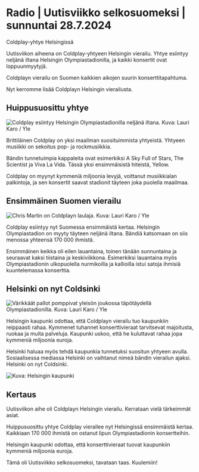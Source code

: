 # Radio \| Uutisviikko selkosuomeksi \| sunnuntai 28.7.2024

Coldplay-yhtye Helsingissä

Uutisviikon aiheena on Coldplay-yhtyeen Helsingin vierailu. Yhtye esiintyy neljänä iltana Helsingin Olympiastadionilla, ja kaikki konsertit ovat loppuunmyytyjä.

Coldplayn vierailu on Suomen kaikkien aikojen suurin konserttitapahtuma.

Nyt kerromme lisää Coldplayn Helsingin vierailusta.

## Huippusuosittu yhtye

![Coldplay esiintyy Helsingin Olympiastadionilla neljänä iltana. Kuva: Lauri Karo / Yle](https://images.cdn.yle.fi/image/upload/c_crop,h_2889,w_5137,x_0,y_0/ar_1.7777777777777777,c_fill,g_faces,h_431,w_767/dpr_1.0/q_auto:eco/f_auto/fl_lossy/v1722153964/39-132434666a54c55c5b47)

Brittiläinen Coldplay on yksi maailman suosituimmista yhtyeistä. Yhtyeen musiikki on sekoitus pop- ja rockmusiikkia.

Bändin tunnetuimpia kappaleita ovat esimerkiksi A Sky Full of Stars, The Scientist ja Viva La Vida. Tässä yksi ensimmäisistä hiteistä, Yellow.

Coldplay on myynyt kymmeniä miljoonia levyjä, voittanut musiikkialan palkintoja, ja sen konsertit saavat stadionit täyteen joka puolella maailmaa.

## Ensimmäinen Suomen vierailu

![Chris Martin on Coldplayn laulaja. Kuva: Lauri Karo / Yle](https://images.cdn.yle.fi/image/upload/c_crop,h_2921,w_5194,x_0,y_167/ar_1.7777777777777777,c_fill,g_faces,h_431,w_767/dpr_1.0/q_auto:eco/f_auto/fl_lossy/v1722126111/39-132439966a58a3155043)

Coldplay esiintyy nyt Suomessa ensimmäistä kertaa. Helsingin Olympiastadion on myyty täyteen neljänä iltana. Bändiä katsomaan on siis menossa yhteensä 170 000 ihmistä.

Ensimmäinen keikka oli eilen lauantaina, toinen tänään sunnuntaina ja seuraavat kaksi tiistaina ja keskiviikkona. Esimerkiksi lauantaina myös Olympiastadionin ulkopuolella nurmikoilla ja kallioilla istui satoja ihmisiä kuuntelemassa konserttia.

## Helsinki on nyt Coldsinki

![Värikkäät pallot pomppivat yleisön joukossa täpötäydellä Olympiastadionilla. Kuva: Lauri Karo / Yle](https://images.cdn.yle.fi/image/upload/c_crop,h_2831,w_5034,x_0,y_0/ar_1.7777777777777777,c_fill,g_faces,h_431,w_767/dpr_1.0/q_auto:eco/f_auto/fl_lossy/v1722161547/39-132440766a5924d59213)

Helsingin kaupunki odottaa, että Coldplayn vierailu tuo kaupunkiin reippaasti rahaa. Kymmenet tuhannet konserttivieraat tarvitsevat majoitusta, ruokaa ja muita palveluja. Kaupunki uskoo, että he kuluttavat rahaa jopa kymmeniä miljoonia euroja.

Helsinki haluaa myös tehdä kaupunkia tunnetuksi suositun yhtyeen avulla. Sosiaalisessa mediassa Helsinki on vaihtanut nimeä bändin vierailun ajaksi. Helsinki on nyt Coldsinki.

![Kuva: Helsingin kaupunki](https://images.cdn.yle.fi/image/upload/c_crop,h_1365,w_2428,x_0,y_149/ar_1.7777777777777777,c_fill,g_faces,h_431,w_767/dpr_1.0/q_auto:eco/f_auto/fl_lossy/v1722163716/39-132444466a621aa8688b)

## Kertaus

Uutisviikon aihe oli Coldplayn Helsingin vierailu. Kerrataan vielä tärkeimmät asiat.

Huippusuosittu yhtye Coldplay vierailee nyt Helsingissä ensimmäistä kertaa. Kaikkiaan 170 000 ihmistä on ostanut lipun Olympiastadionin konsertteihin.

Helsingin kaupunki odottaa, että konserttivieraat tuovat kaupunkiin kymmeniä miljoonia euroja.

Tämä oli Uutisviikko selkosuomeksi, tavataan taas. Kuulemiin!

